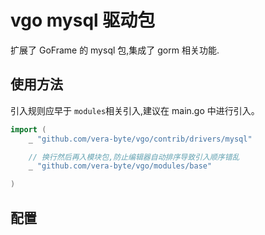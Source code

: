 # vgo mysql 驱动包

扩展了 GoFrame 的 mysql 包,集成了 gorm 相关功能.

## 使用方法

引入规则应早于 `modules`相关引入,建议在 main.go 中进行引入。

```go
import (
    _ "github.com/vera-byte/vgo/contrib/drivers/mysql"

    // 换行然后再入模块包,防止编辑器自动排序导致引入顺序错乱
    _ "github.com/vera-byte/vgo/modules/base"

)
```

## 配置
